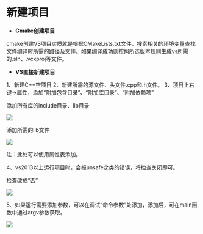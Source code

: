 # 新建项目


* **Cmake创建项目**

cmake创建VS项目实质就是根据CMakeLists.txt文件，搜索相关的环境变量查找文件编译时所需的路径及文件。如果编译成功则按照所选版本规则生成vs所需的.sln、.vcxproj等文件。

* **VS直接新建项目**

1、新建C++空项目
2、新建所需的源文件、头文件.cpp和.h文件。
3、项目上右键->属性，添加“附加包含目录”、“附加库目录”、“附加依赖项”

添加所有库的include目录、lib目录

![](/images/vs_1.png)

添加所需的lib文件

![](/images/vs_2.png)

注：此处可以使用属性表添加。

4、vs2013以上运行项目时，会报unsafe之类的错误，将检查关闭即可。

检查改成“否”

![](/images/vs_3.png)

5、如果运行需要添加参数，可以在调试“命令参数”处添加，添加后，可在main函数中通过argv参数获取。

![](/images/vs_4.png)